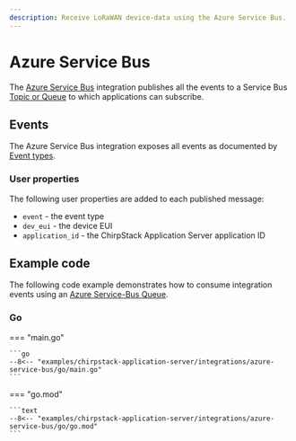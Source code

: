 ```yaml
---
description: Receive LoRaWAN device-data using the Azure Service Bus.
---
```


# Azure Service Bus

The [Azure Service Bus](https://azure.microsoft.com/en-us/services/service-bus/)
integration publishes all the events to a Service Bus [Topic or Queue](https://docs.microsoft.com/en-us/azure/service-bus-messaging/service-bus-messaging-overview)
to which applications can subscribe.

## Events

The Azure Service Bus integration exposes all events as documented by [Event types](events.md).

### User properties

The following user properties are added to each published message:

* `event` - the event type
* `dev_eui` - the device EUI
* `application_id` - the ChirpStack Application Server application ID

## Example code

The following code example demonstrates how to consume integration events using
an [Azure Service-Bus Queue](https://docs.microsoft.com/en-us/azure/service-bus-messaging/service-bus-queues-topics-subscriptions).

### Go

=== "main.go"

	```go
	--8<-- "examples/chirpstack-application-server/integrations/azure-service-bus/go/main.go"
	```

=== "go.mod"

	```text
	--8<-- "examples/chirpstack-application-server/integrations/azure-service-bus/go/go.mod"
	```
